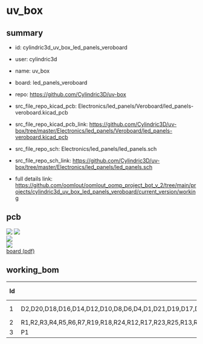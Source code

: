 # uv_box
 
## summary 
* id: cylindric3d_uv_box_led_panels_veroboard
* user: cylindric3d
* name: uv_box
* board: led_panels_veroboard
* repo: https://github.com/Cylindric3D/uv-box
* src_file_repo_kicad_pcb: Electronics/led_panels/Veroboard/led_panels-veroboard.kicad_pcb
* src_file_repo_kicad_pcb_link: https://github.com/Cylindric3D/uv-box/tree/master/Electronics/led_panels/Veroboard/led_panels-veroboard.kicad_pcb


* src_file_repo_sch: Electronics/led_panels/led_panels.sch
* src_file_repo_sch_link: https://github.com/Cylindric3D/uv-box/tree/master/Electronics/led_panels/led_panels.sch
* full details link: https://github.com/oomlout/oomlout_oomp_project_bot_v_2/tree/main/projects/cylindric3d_uv_box_led_panels_veroboard/current_version/working  



## pcb  
![](working_3d_600.png) 
![](working_3d_front_600.png)  
![](working_3d_back_600.png)  
![](working_600.png)  
[board (pdf)](working.pdf)  

## working_bom
| Id | Designator | Footprint | Quantity | Designation | Supplier and ref |  | None | 
| --- | --- | --- | --- | --- | --- | --- | --- | 
| 1 | D2,D20,D18,D16,D14,D12,D10,D8,D6,D4,D1,D21,D19,D17,D15,D13,D11,D9,D7,D5,D3,D60,D78,D70,D75,D56,D74,D73,D55,D57,D59,D82,D31,D77,D76,D81,D80,D79,D84,D83,D71,D66,D65,D64,D69,D68,D67,D72,D22,D39,D38,D37,D42,D41,D40,D24,D23,D34,D27,D26,D25,D30,D29,D28,D33,D32,D46,D63,D62,D61,D45,D44,D43,D48,D47,D58,D51,D50,D49,D54,D53,D52,D36,D35 | LED-5MM | 84 | LED |  |  | [''] | 
| 2 | R1,R2,R3,R4,R5,R6,R7,R19,R18,R24,R12,R17,R23,R25,R13,R22,R14,R16,R8,R28,R15,R11,R9,R27,R10,R20,R21,R26 | R3 | 28 | 120 |  |  | [''] | 
| 3 | P1 | bornier2 | 1 | CONN_2 |  |  | [''] | 




